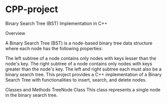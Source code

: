 # CPP-project
Binary Search Tree (BST) Implementation in C++






Overview










A Binary Search Tree (BST) is a node-based binary tree data structure where each node has the following properties:

The left subtree of a node contains only nodes with keys lesser than the node's key.
The right subtree of a node contains only nodes with keys greater than the node's key.
The left and right subtree each must also be a binary search tree.
This project provides a C++ implementation of a Binary Search Tree with functionalities to insert, search, and delete nodes.

Classes and Methods
TreeNode Class
This class represents a single node in the binary search tree.
